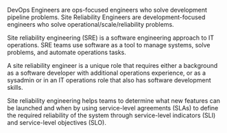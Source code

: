 DevOps Engineers are ops-focused engineers who solve development pipeline problems. Site Reliability Engineers are development-focused engineers who solve operational/scale/reliability problems.

Site reliability engineering (SRE) is a software engineering approach to IT operations. SRE teams use software as a tool to manage systems, solve problems, and automate operations tasks.

A site reliability engineer is a unique role that requires either a background as a software developer with additional operations experience, or as a sysadmin or in an IT operations role that also has software development skills. 

Site reliability engineering helps teams to determine what new features can be launched and when by using service-level agreements (SLAs) to define the required reliability of the system through service-level indicators (SLI) and service-level objectives (SLO). 